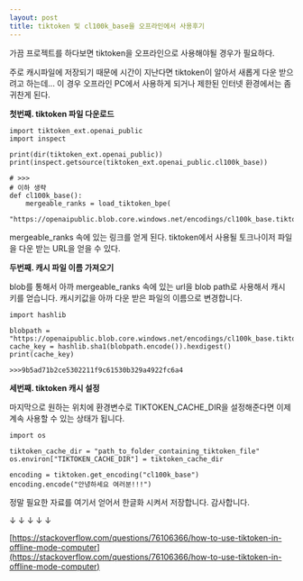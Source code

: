 ```yaml
---
layout: post
title: tiktoken 및 cl100k_base을 오프라인에서 사용후기
---
```


가끔 프로젝트를 하다보면 tiktoken을 오프라인으로 사용해야될 경우가 필요하다.

주로 캐시파일에 저장되기 때문에 시간이 지난다면 tiktoken이 알아서 새롭게 다운 받으려고 하는데... 이 경우 오프라인 PC에서 사용하게 되거나 제한된 인터넷 환경에서는 좀 귀찬게 된다. 


**첫번째. tiktoken 파일 다운로드**

```
import tiktoken_ext.openai_public
import inspect

print(dir(tiktoken_ext.openai_public))
print(inspect.getsource(tiktoken_ext.openai_public.cl100k_base))

# >>> 
# 이하 생략
def cl100k_base():
    mergeable_ranks = load_tiktoken_bpe(
        "https://openaipublic.blob.core.windows.net/encodings/cl100k_base.tiktoken"
```

mergeable\_ranks 속에 있는 링크를 얻게 된다. tiktoken에서 사용될 토크나이저 파일을 다운 받는 URL을 얻을 수 있다.

**두번째. 캐시 파일 이름 가져오기**

blob를 통해서 아까 mergeable\_ranks 속에 있는 url을 blob path로 사용해서 캐시 키를 얻습니다. 캐시키값을 아까 다운 받은 파일의 이름으로 변경합니다.

```
import hashlib

blobpath = "https://openaipublic.blob.core.windows.net/encodings/cl100k_base.tiktoken"
cache_key = hashlib.sha1(blobpath.encode()).hexdigest()
print(cache_key)

>>>9b5ad71b2ce5302211f9c61530b329a4922fc6a4
```

**세번째. tiktoken 캐시 설정**

마지막으로 원하는 위치에 환경변수로 TIKTOKEN\_CACHE\_DIR을 설정해준다면 이제 계속 사용할 수 있는 상태가 됩니다.

```
import os

tiktoken_cache_dir = "path_to_folder_containing_tiktoken_file"
os.environ["TIKTOKEN_CACHE_DIR"] = tiktoken_cache_dir

encoding = tiktoken.get_encoding("cl100k_base")
encoding.encode("안녕하세요 여러분!!!")
```

정말 필요한 자료를 여기서 얻어서 한글화 시켜서 저장합니다. 감사합니다.

↓ ↓ ↓ ↓ ↓

[https://stackoverflow.com/questions/76106366/how-to-use-tiktoken-in-offline-mode-computer](https://stackoverflow.com/questions/76106366/how-to-use-tiktoken-in-offline-mode-computer)
